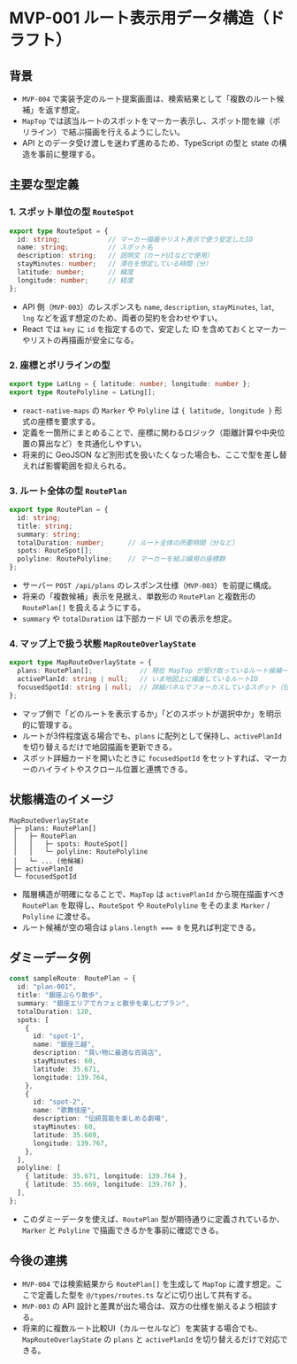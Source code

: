 # MVP-001 ルート表示用データ構造（ドラフト）

## 背景
- `MVP-004` で実装予定のルート提案画面は、検索結果として「複数のルート候補」を返す想定。
- `MapTop` では該当ルートのスポットをマーカー表示し、スポット間を線（ポリライン）で結ぶ描画を行えるようにしたい。
- API とのデータ受け渡しを迷わず進めるため、TypeScript の型と state の構造を事前に整理する。

## 主要な型定義
### 1. スポット単位の型 `RouteSpot`
```ts
export type RouteSpot = {
  id: string;            // マーカー描画やリスト表示で使う安定したID
  name: string;          // スポット名
  description: string;   // 説明文（カードUIなどで使用）
  stayMinutes: number;   // 滞在を想定している時間（分）
  latitude: number;      // 緯度
  longitude: number;     // 経度
};
```
- API 側（`MVP-003`）のレスポンスも `name`, `description`, `stayMinutes`, `lat`, `lng` などを返す想定のため、両者の契約を合わせやすい。
- React では `key` に `id` を指定するので、安定した ID を含めておくとマーカーやリストの再描画が安全になる。

### 2. 座標とポリラインの型
```ts
export type LatLng = { latitude: number; longitude: number };
export type RoutePolyline = LatLng[];
```
- `react-native-maps` の `Marker` や `Polyline` は `{ latitude, longitude }` 形式の座標を要求する。
- 定義を一箇所にまとめることで、座標に関わるロジック（距離計算や中央位置の算出など）を共通化しやすい。
- 将来的に GeoJSON など別形式を扱いたくなった場合も、ここで型を差し替えれば影響範囲を抑えられる。

### 3. ルート全体の型 `RoutePlan`
```ts
export type RoutePlan = {
  id: string;
  title: string;
  summary: string;
  totalDuration: number;      // ルート全体の所要時間（分など）
  spots: RouteSpot[];
  polyline: RoutePolyline;    // マーカーを結ぶ線用の座標群
};
```
- サーバー `POST /api/plans` のレスポンス仕様（`MVP-003`）を前提に構成。
- 将来の「複数候補」表示を見据え、単数形の `RoutePlan` と複数形の `RoutePlan[]` を扱えるようにする。
- `summary` や `totalDuration` は下部カード UI での表示を想定。

### 4. マップ上で扱う状態 `MapRouteOverlayState`
```ts
export type MapRouteOverlayState = {
  plans: RoutePlan[];            // 現在 MapTop が受け取っているルート候補一覧
  activePlanId: string | null;   // いま地図上に描画しているルートID
  focusedSpotId: string | null;  // 詳細パネルでフォーカスしているスポット（任意）
};
```
- マップ側で「どのルートを表示するか」「どのスポットが選択中か」を明示的に管理する。
- ルートが3件程度返る場合でも、`plans` に配列として保持し、`activePlanId` を切り替えるだけで地図描画を更新できる。
- スポット詳細カードを開いたときに `focusedSpotId` をセットすれば、マーカーのハイライトやスクロール位置と連携できる。

## 状態構造のイメージ
```
MapRouteOverlayState
 ├─ plans: RoutePlan[]
 │   ├─ RoutePlan
 │   │   ├─ spots: RouteSpot[]
 │   │   └─ polyline: RoutePolyline
 │   └─ ... (他候補)
 ├─ activePlanId
 └─ focusedSpotId
```
- 階層構造が明確になることで、`MapTop` は `activePlanId` から現在描画すべき `RoutePlan` を取得し、`RouteSpot` や `RoutePolyline` をそのまま `Marker` / `Polyline` に渡せる。
- ルート候補が空の場合は `plans.length === 0` を見れば判定できる。

## ダミーデータ例
```ts
const sampleRoute: RoutePlan = {
  id: "plan-001",
  title: "銀座ぶらり散歩",
  summary: "銀座エリアでカフェと散歩を楽しむプラン",
  totalDuration: 120,
  spots: [
    {
      id: "spot-1",
      name: "銀座三越",
      description: "買い物に最適な百貨店",
      stayMinutes: 60,
      latitude: 35.671,
      longitude: 139.764,
    },
    {
      id: "spot-2",
      name: "歌舞伎座",
      description: "伝統芸能を楽しめる劇場",
      stayMinutes: 60,
      latitude: 35.669,
      longitude: 139.767,
    },
  ],
  polyline: [
    { latitude: 35.671, longitude: 139.764 },
    { latitude: 35.669, longitude: 139.767 },
  ],
};
```
- このダミーデータを使えば、`RoutePlan` 型が期待通りに定義されているか、`Marker` と `Polyline` で描画できるかを事前に確認できる。

## 今後の連携
- `MVP-004` では検索結果から `RoutePlan[]` を生成して `MapTop` に渡す想定。ここで定義した型を `@/types/routes.ts` などに切り出して共有する。
- `MVP-003` の API 設計と差異が出た場合は、双方の仕様を揃えるよう相談する。
- 将来的に複数ルート比較UI（カルーセルなど）を実装する場合でも、`MapRouteOverlayState` の `plans` と `activePlanId` を切り替えるだけで対応できる。

